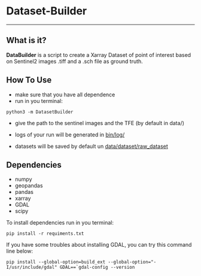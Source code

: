# Dataset-Builder


***


## What is it?

**DataBuilder** is a script to create a Xarray Dataset of point of interest 
based on Sentinel2 images .tiff and a .sch file as ground truth.


## How To Use

  - make sure that you have all dependence
  - run in you terminal:

```Language
python3 -m DatasetBuilder
```
  - give the path to the sentinel images and the TFE (by default in data/)


  - logs of your run will be generated in [bin/log/](../bin/log)
  - datasets will be saved by default un [data/dataset/raw_dataset](../data/dataset/raw_dataset)


## Dependencies

  - numpy
  - geopandas
  - pandas
  - xarray
  - GDAL
  - scipy

To install dependencies run in you terminal:

```Language
pip install -r requiments.txt
```

If you have some troubles about installing GDAL, you can try this command line
below:

```Language
pip install --global-option=build_ext --global-option="-I/usr/include/gdal" GDAL==`gdal-config --version
```